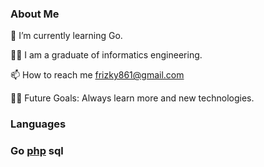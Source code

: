 ### About Me 

🌱 I’m currently learning Go.

🧑‍🎓 I am a graduate of informatics engineering.

📫 How to reach me frizky861@gmail.com

💪🏼 Future Goals: Always learn more and new technologies.

### Languages 
### Go [php](https://camo.githubusercontent.com/bc91faac81a24796981ef528008f5a40d62682cd9dc7e77f0053e65dfe1a17ec/68747470733a2f2f696d672e736869656c64732e696f2f62616467652f2d5048502d3030303f266c6f676f3d506870) sql
